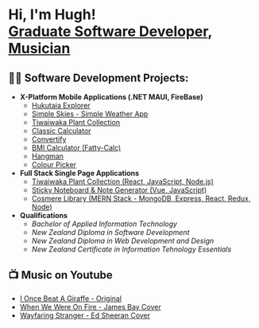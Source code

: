 <h1>Hi, I'm Hugh! <br/><a href="www.linkedin.com/in/hugh-white-8b024b301">Graduate Software Developer</a>, <a href="https://www.youtube.com/@RenoNowhere">Musician</a></h1>

<h2>👨‍💻 Software Development Projects:</h2>

- <b>X-Platform Mobile Applications (.NET MAUI, FireBase)</b>
  - [Hukutaia Explorer](https://github.com/Hugh-White/Hukutaia-Explorer-Mobile-App)
  - [Simple Skies - Simple Weather App](https://github.com/Hugh-White/SimpleSkies)
  - [Tiwaiwaka Plant Collection](https://github.com/Hugh-White/Tiwaiwaka-Plants/tree/main)
  - [Classic Calculator](https://github.com/Hugh-White/Classic-Calculator)
  - [Convertify](https://github.com/Hugh-White/Convertify)
  - [BMI Calculator (Fatty-Calc)](https://github.com/Hugh-White/Fatty-Calc)
  - [Hangman](https://github.com/Hugh-White/Hangman-Game)
  - [Colour Picker](https://github.com/Hugh-White/Colour-Picker)
- <b>Full Stack Single Page Applications</b>
  - [Tiwaiwaka Plant Collection (React, JavaScript, Node.js)](https://bca-species-list.web.app/)
  - [Sticky Noteboard & Note Generator (Vue, JavaScript)](https://vue-notes-app-e91ee.web.app/)
  - [Cosmere Library (MERN Stack - MongoDB, Express, React, Redux, Node)](https://cosmere-library.netlify.app/)
- <b>Qualifications</b>
  - *Bachelor of Applied Information Technology*
  - *New Zealand Diploma in Software Development*
  - *New Zealand Diploma in Web Development and Design*
  - *New Zealand Certificate in Information Tehnology Essentials*

<h2>📺 Music on Youtube</h2>

- [I Once Beat A Giraffe - Original](https://www.youtube.com/watch?v=W4j1_hoM1aA)
- [When We Were On Fire - James Bay Cover](https://www.youtube.com/watch?v=oEv0tdDckco)
- [Wayfaring Stranger - Ed Sheeran Cover](https://www.youtube.com/watch?v=G04OPg84N34)

<!--
<h2> 🤳 Connect with me:</h2>

[<img align="left" alt="HughWhite | YouTube" width="22px" src="https://cdn.jsdelivr.net/npm/simple-icons@v3/icons/youtube.svg" />][youtube]
[<img align="left" alt="HughWhite | LinkedIn" width="22px" src="https://cdn.jsdelivr.net/npm/simple-icons@v3/icons/linkedin.svg" />][linkedin]
[<img align="left" alt="HughWhite | Instagram" width="22px" src="https://cdn.jsdelivr.net/npm/simple-icons@v3/icons/instagram.svg" />][instagram]

[youtube]: https://www.youtube.com/@RenoNowhere
[instagram]: https://www.instagram.com/renonowhere/
[linkedin]: www.linkedin.com/in/hugh-white-8b024b301
--!>

